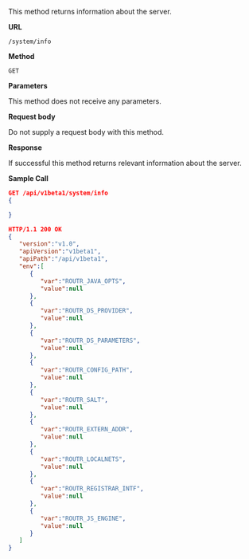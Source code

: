 This method returns information about the server.

**URL**

`/system/info`

**Method**

`GET`

**Parameters**

This method does not receive any parameters.

**Request body**

Do not supply a request body with this method.

**Response**

If successful this method returns relevant information about the server.

**Sample Call**

```json
GET /api/v1beta1/system/info
{

}

HTTP/1.1 200 OK
{  
   "version":"v1.0",
   "apiVersion":"v1beta1",
   "apiPath":"/api/v1beta1",
   "env":[  
      {  
         "var":"ROUTR_JAVA_OPTS",
         "value":null
      },
      {  
         "var":"ROUTR_DS_PROVIDER",
         "value":null
      },
      {  
         "var":"ROUTR_DS_PARAMETERS",
         "value":null
      },
      {  
         "var":"ROUTR_CONFIG_PATH",
         "value":null
      },
      {  
         "var":"ROUTR_SALT",
         "value":null
      },
      {  
         "var":"ROUTR_EXTERN_ADDR",
         "value":null
      },
      {  
         "var":"ROUTR_LOCALNETS",
         "value":null
      },
      {  
         "var":"ROUTR_REGISTRAR_INTF",
         "value":null
      },
      {  
         "var":"ROUTR_JS_ENGINE",
         "value":null
      }
   ]
}
```
